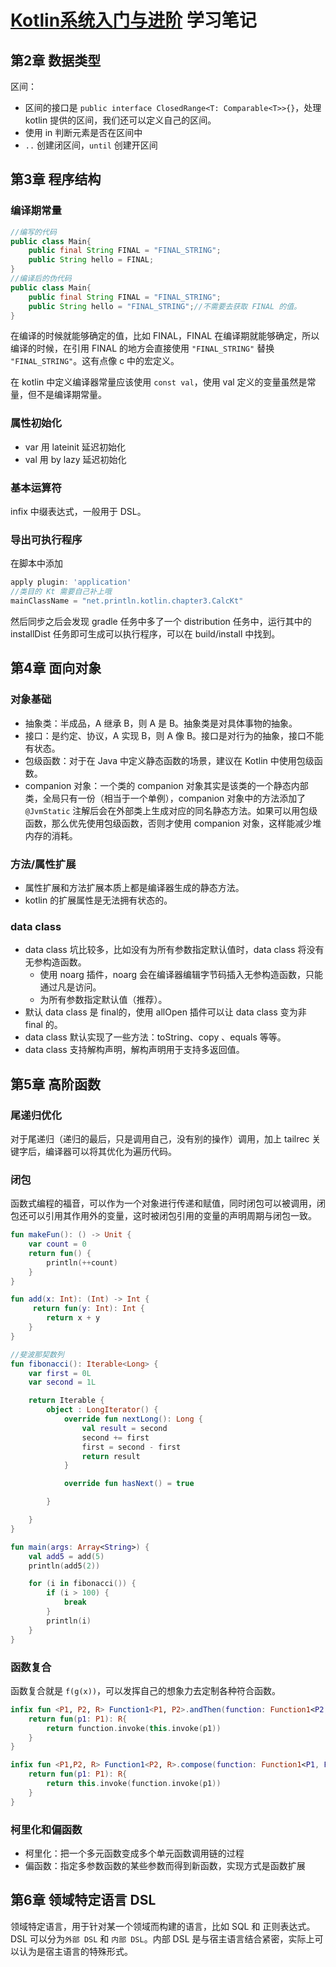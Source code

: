 # [Kotlin系统入门与进阶](https://coding.imooc.com/class/108.html) 学习笔记

## 第2章 数据类型

区间：

- 区间的接口是 `public interface ClosedRange<T: Comparable<T>>{}`，处理 kotlin 提供的区间，我们还可以定义自己的区间。
- 使用 in 判断元素是否在区间中
- `..` 创建闭区间，`until` 创建开区间

## 第3章 程序结构

### 编译期常量

```java
//编写的代码
public class Main{
    public final String FINAL = "FINAL_STRING";
    public String hello = FINAL;
}
//编译后的伪代码
public class Main{
    public final String FINAL = "FINAL_STRING";
    public String hello = "FINAL_STRING";//不需要去获取 FINAL 的值。
}
```

在编译的时候就能够确定的值，比如 FINAL，FINAL 在编译期就能够确定，所以编译的时候，在引用 FINAL 的地方会直接使用 `"FINAL_STRING"` 替换 `"FINAL_STRING"`。这有点像 c 中的宏定义。

在 kotlin 中定义编译器常量应该使用 `const val`，使用 val 定义的变量虽然是常量，但不是编译期常量。

### 属性初始化

- var 用 lateinit 延迟初始化
- val 用 by lazy 延迟初始化


### 基本运算符  

infix 中缀表达式，一般用于 DSL。

### 导出可执行程序

在脚本中添加

```groovy
apply plugin: 'application'
//类目的 Kt 需要自己补上哦
mainClassName = "net.println.kotlin.chapter3.CalcKt"
```

然后同步之后会发现 gradle 任务中多了一个 distribution 任务中，运行其中的 installDist 任务即可生成可以执行程序，可以在 build/install 中找到。

## 第4章 面向对象

### 对象基础

- 抽象类：半成品，A 继承 B，则 A 是 B。抽象类是对具体事物的抽象。
- 接口：是约定、协议，A 实现 B，则 A 像 B。接口是对行为的抽象，接口不能有状态。
- 包级函数：对于在 Java 中定义静态函数的场景，建议在 Kotlin 中使用包级函数。
- companion 对象：一个类的 companion 对象其实是该类的一个静态内部类，全局只有一份（相当于一个单例），companion 对象中的方法添加了 `@JvmStatic` 注解后会在外部类上生成对应的同名静态方法。如果可以用包级函数，那么优先使用包级函数，否则才使用 companion 对象，这样能减少堆内存的消耗。

### 方法/属性扩展

- 属性扩展和方法扩展本质上都是编译器生成的静态方法。
- kotlin 的扩展属性是无法拥有状态的。

### data class

- data class 坑比较多，比如没有为所有参数指定默认值时，data class 将没有无参构造函数。
  - 使用 noarg 插件，noarg 会在编译器编辑字节码插入无参构造函数，只能通过凡是访问。
  - 为所有参数指定默认值（推荐）。
- 默认 data class 是 final的，使用 allOpen 插件可以让 data class 变为非 final 的。
- data class 默认实现了一些方法：toString、copy 、equals 等等。
- data class 支持解构声明，解构声明用于支持多返回值。

## 第5章 高阶函数

### 尾递归优化

对于尾递归（递归的最后，只是调用自己，没有别的操作）调用，加上 tailrec 关键字后，编译器可以将其优化为遍历代码。

### 闭包

函数式编程的福音，可以作为一个对象进行传递和赋值，同时闭包可以被调用，闭包还可以引用其作用外的变量，这时被闭包引用的变量的声明周期与闭包一致。

```kotlin
fun makeFun(): () -> Unit {
    var count = 0
    return fun() {
        println(++count)
    }
}

fun add(x: Int): (Int) -> Int {
     return fun(y: Int): Int {
        return x + y
    }
}

//斐波那契数列
fun fibonacci(): Iterable<Long> {
    var first = 0L
    var second = 1L

    return Iterable {
        object : LongIterator() {
            override fun nextLong(): Long {
                val result = second
                second += first
                first = second - first
                return result
            }

            override fun hasNext() = true

        }

    }
}

fun main(args: Array<String>) {
    val add5 = add(5)
    println(add5(2))

    for (i in fibonacci()) {
        if (i > 100) {
            break
        }
        println(i)
    }
}
```

### 函数复合

函数复合就是 `f(g(x))`，可以发挥自己的想象力去定制各种符合函数。

```kotlin
infix fun <P1, P2, R> Function1<P1, P2>.andThen(function: Function1<P2, R>): Function1<P1,R>{
    return fun(p1: P1): R{
        return function.invoke(this.invoke(p1))
    }
}

infix fun <P1,P2, R> Function1<P2, R>.compose(function: Function1<P1, P2>): Function1<P1, R>{
    return fun(p1: P1): R{
        return this.invoke(function.invoke(p1))
    }
}
```

### 柯里化和偏函数

- 柯里化：把一个多元函数变成多个单元函数调用链的过程
- 偏函数：指定多参数函数的某些参数而得到新函数，实现方式是函数扩展

## 第6章 领域特定语言 DSL

领域特定语言，用于针对某一个领域而构建的语言，比如 SQL 和 正则表达式。DSL 可以分为`外部 DSL` 和 `内部 DSL`。内部 DSL 是与宿主语言结合紧密，实际上可以认为是宿主语言的特殊形式。